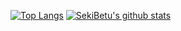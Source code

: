 [![Top Langs](https://github-readme-stats.vercel.app/api/top-langs/?username=SekiBetu)](https://github.com/SekiBetu/github-readme-stats)
[![SekiBetu's github stats](https://github-readme-stats.vercel.app/api?username=SekiBetu&show_icons=true&theme=radical)](https://github.com/SekiBetu/github-readme-stats)
